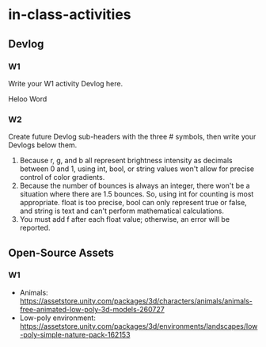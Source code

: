 # in-class-activities
## Devlog
### W1
Write your W1 activity Devlog here.

Heloo Word

### W2
Create future Devlog sub-headers with the three # symbols, then write your Devlogs below them.
1. Because r, g, and b all represent brightness intensity as decimals between 0 and 1, using int, bool, or string values ​​won't allow for precise control of color gradients.
2. Because the number of bounces is always an integer, there won't be a situation where there are 1.5 bounces.
So, using int for counting is most appropriate. float is too precise, bool can only represent true or false, and string is text and can't perform mathematical calculations.
3. You must add f after each float value; otherwise, an error will be reported.
## Open-Source Assets
### W1
- Animals: https://assetstore.unity.com/packages/3d/characters/animals/animals-free-animated-low-poly-3d-models-260727 
- Low-poly environment: https://assetstore.unity.com/packages/3d/environments/landscapes/low-poly-simple-nature-pack-162153 